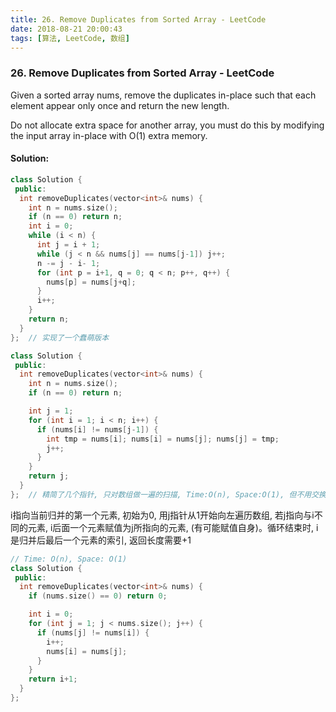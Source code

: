 ```yaml
---
title: 26. Remove Duplicates from Sorted Array - LeetCode
date: 2018-08-21 20:00:43
tags: [算法, LeetCode, 数组]
---
```


### 26. Remove Duplicates from Sorted Array - LeetCode

Given a sorted array nums, remove the duplicates in-place such that each element appear only once and return the new length.

Do not allocate extra space for another array, you must do this by modifying the input array in-place with O(1) extra memory.

#### Solution:

```cpp
class Solution {
 public:
  int removeDuplicates(vector<int>& nums) {
    int n = nums.size();
    if (n == 0) return n;
    int i = 0;
    while (i < n) {
      int j = i + 1;
      while (j < n && nums[j] == nums[j-1]) j++;
      n -= j - i- 1;
      for (int p = i+1, q = 0; q < n; p++, q++) {
        nums[p] = nums[j+q];
      }
      i++;
    }
    return n;
  }
};  // 实现了一个蠢萌版本
```

```cpp
class Solution {
 public:
  int removeDuplicates(vector<int>& nums) {
    int n = nums.size();
    if (n == 0) return n;

    int j = 1;
    for (int i = 1; i < n; i++) {
      if (nums[i] != nums[j-1]) {
        int tmp = nums[i]; nums[i] = nums[j]; nums[j] = tmp;
        j++;
      }
    }
    return j;
  }
};  // 精简了几个指针, 只对数组做一遍的扫描, Time:O(n), Space:O(1), 但不用交换赋值就可以
```



i指向当前归并的第一个元素, 初始为0, 用j指针从1开始向左遍历数组, 若j指向与i不同的元素, i后面一个元素赋值为j所指向的元素, (有可能赋值自身)。循环结束时, i是归并后最后一个元素的索引, 返回长度需要+1

```cpp
// Time: O(n), Space: O(1)
class Solution {
 public:
  int removeDuplicates(vector<int>& nums) {
    if (nums.size() == 0) return 0;

    int i = 0;
    for (int j = 1; j < nums.size(); j++) {
      if (nums[j] != nums[i]) {
        i++;
        nums[i] = nums[j];
      }
    }
    return i+1;
  }
};
```


